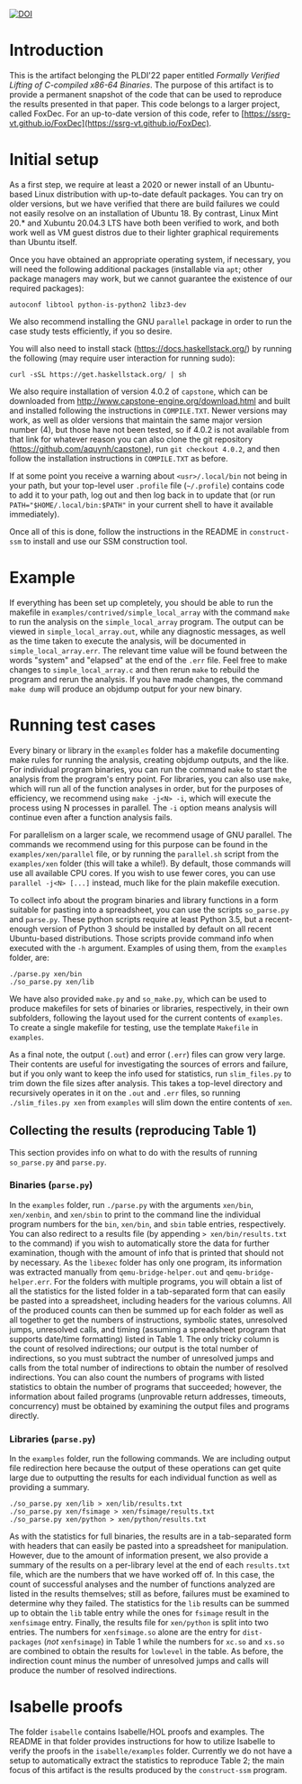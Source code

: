 [![DOI](https://zenodo.org/badge/288908492.svg)](https://zenodo.org/badge/latestdoi/288908492)

# Introduction
This is the artifact belonging the PLDI'22 paper entitled *Formally Verified Lifting of C-compiled x86-64 Binaries*. The purpose of this artifact is to provide a permanent snapshot of the code that can be used to reproduce the results presented in that paper. This code belongs to a larger project, called FoxDec. For an up-to-date version of this code, refer to [https://ssrg-vt.github.io/FoxDec](https://ssrg-vt.github.io/FoxDec).

# Initial setup

As a first step, we require at least a 2020 or newer install of an Ubuntu-based Linux distribution with up-to-date default packages. You can try on older versions, but we have verified that there are build failures we could not easily resolve on an installation of Ubuntu 18. By contrast, Linux Mint 20.* and Xubuntu 20.04.3 LTS have both been verified to work, and both work well as VM guest distros due to their lighter graphical requirements than Ubuntu itself.

Once you have obtained an appropriate operating system, if necessary, you will need the following additional packages (installable via `apt`; other package managers may work, but we cannot guarantee the existence of our required packages):

    autoconf libtool python-is-python2 libz3-dev

We also recommend installing the GNU `parallel` package in order to run the case study tests efficiently, if you so desire.

You will also need to install stack (https://docs.haskellstack.org/) by running the following (may require user interaction for running sudo):

    curl -sSL https://get.haskellstack.org/ | sh

We also require installation of version 4.0.2 of `capstone`, which can be downloaded from http://www.capstone-engine.org/download.html and built and installed following the instructions in `COMPILE.TXT`. Newer versions may work, as well as older versions that maintain the same major version number (4), but those have not been tested, so if 4.0.2 is not available from that link for whatever reason you can also clone the git repository (https://github.com/aquynh/capstone), run `git checkout 4.0.2`, and then follow the installation instructions in `COMPILE.TXT` as before.

If at some point you receive a warning about `<usr>/.local/bin` not being in your path, but your top-level user `.profile` file (`~/.profile`) contains code to add it to your path, log out and then log back in to update that (or run `PATH="$HOME/.local/bin:$PATH"` in your current shell to have it available immediately).

Once all of this is done, follow the instructions in the README in `construct-ssm` to install and use our SSM construction tool.

# Example

If everything has been set up completely, you should be able to run the makefile in `examples/contrived/simple_local_array` with the command `make` to run the analysis on the `simple_local_array` program. The output can be viewed in `simple_local_array.out`, while any diagnostic messages, as well as the time taken to execute the analysis, will be documented in `simple_local_array.err`. The relevant time value will be found between the words "system" and "elapsed" at the end of the `.err` file. Feel free to make changes to `simple_local_array.c` and then rerun `make` to rebuild the program and rerun the analysis. If you have made changes, the command `make dump` will produce an objdump output for your new binary.

# Running test cases

Every binary or library in the `examples` folder has a makefile documenting make rules for running the analysis, creating objdump outputs, and the like. For individual program binaries, you can run the command `make` to start the analysis from the program's entry point. For libraries, you can also use `make`, which will run all of the function analyses in order, but for the purposes of efficiency, we recommend using `make -j<N> -i`, which will execute the process using N processes in parallel. The `-i` option means analysis will continue even after a function analysis fails.

For parallelism on a larger scale, we recommend usage of GNU parallel. The commands we recommend using for this purpose can be found in the `examples/xen/parallel` file, or by running the `parallel.sh` script from the `examples/xen` folder (this will take a while!). By default, those commands will use all available CPU cores. If you wish to use fewer cores, you can use `parallel -j<N> [...]` instead, much like for the plain makefile execution.

To collect info about the program binaries and library functions in a form suitable for pasting into a spreadsheet, you can use the scripts `so_parse.py` and `parse.py`. These python scripts require at least Python 3.5, but a recent-enough version of Python 3 should be installed by default on all recent Ubuntu-based distributions. Those scripts provide command info when executed with the `-h` argument. Examples of using them, from the `examples` folder, are:

    ./parse.py xen/bin
    ./so_parse.py xen/lib

We have also provided `make.py` and `so_make.py`, which can be used to produce makefiles for sets of binaries or libraries, respectively, in their own subfolders, following the layout used for the current contents of `examples`. To create a single makefile for testing, use the template `Makefile` in `examples`.

As a final note, the output (`.out`) and error (`.err`) files can grow very large. Their contents are useful for investigating the sources of errors and failure, but if you only want to keep the info used for statistics, run `slim_files.py` to trim down the file sizes after analysis. This takes a top-level directory and recursively operates in it on the `.out` and `.err` files, so running `./slim_files.py xen` from `examples` will slim down the entire contents of `xen`.

## Collecting the results (reproducing Table 1)
This section provides info on what to do with the results of running `so_parse.py` and `parse.py`.

### Binaries (`parse.py`)
In the `examples` folder, run `./parse.py` with the arguments `xen/bin`, `xen/xenbin`, and `xen/sbin` to print to the command line the individual program numbers for the `bin`, `xen/bin`, and `sbin` table entries, respectively. You can also redirect to a results file (by appending `> xen/bin/results.txt` to the command) if you wish to automatically store the data for further examination, though with the amount of info that is printed that should not by necessary. As the `libexec` folder has only one program, its information was extracted manually from `qemu-bridge-helper.out` and `qemu-bridge-helper.err`. For the folders with multiple programs, you will obtain a list of all the statistics for the listed folder in a tab-separated form that can easily be pasted into a spreadsheet, including headers for the various columns. All of the produced counts can then be summed up for each folder as well as all together to get the numbers of instructions, symbolic states, unresolved jumps, unresolved calls, and timing (assuming a spreadsheet program that supports date/time formatting) listed in Table 1. The only tricky column is the count of resolved indirections; our output is the total number of indirections, so you must subtract the number of unresolved jumps and calls from the total number of indirections to obtain the number of resolved indirections. You can also count the numbers of programs with listed statistics to obtain the number of programs that succeeded; however, the information about failed programs (unprovable return addresses, timeouts, concurrency) must be obtained by examining the output files and programs directly.

### Libraries (`parse.py`)
In the `examples` folder, run the following commands. We are including output file redirection here because the output of these operations can get quite large due to outputting the results for each individual function as well as providing a summary.

    ./so_parse.py xen/lib > xen/lib/results.txt
    ./so_parse.py xen/fsimage > xen/fsimage/results.txt
    ./so_parse.py xen/python > xen/python/results.txt

As with the statistics for full binaries, the results are in a tab-separated form with headers that can easily be pasted into a spreadsheet for manipulation. However, due to the amount of information present, we also provide a summary of the results on a per-library level at the end of each `results.txt` file, which are the numbers that we have worked off of. In this case, the count of successful analyses and the number of functions analyzed are listed in the results themselves; still as before, failures must be examined to determine why they failed. The statistics for the `lib` results can be summed up to obtain the `lib` table entry while the ones for `fsimage` result in the `xenfsimage` entry. Finally, the results file for `xen/python` is split into two entries. The numbers for `xenfsimage.so` alone are the entry for `dist-packages` (*not* `xenfsimage`) in Table 1 while the numbers for `xc.so` and `xs.so` are combined to obtain the results for `lowlevel` in the table. As before, the indirection count minus the number of unresolved jumps and calls will produce the number of resolved indirections.

# Isabelle proofs
The folder `isabelle` contains Isabelle/HOL proofs and examples. The README in that folder provides instructions for how to utilize Isabelle to verify the proofs in the `isabelle/examples` folder. Currently we do not have a setup to automatically extract the statistics to reproduce Table 2; the main focus of this artifact is the results produced by the `construct-ssm` program.
